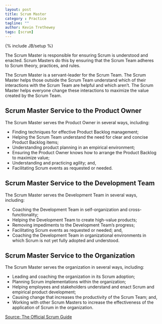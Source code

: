 ```yaml
---
layout: post
title: Scrum Master
category : Practice
tagline: ""
author: Kevin Trethewey
tags: [scrum]
---
```

{% include JB/setup %}

The Scrum Master is responsible for ensuring Scrum is understood and enacted. Scrum Masters do this by ensuring that the Scrum Team adheres to Scrum theory, practices, and rules.

The Scrum Master is a servant-leader for the Scrum Team. The Scrum Master helps those outside the Scrum Team understand which of their interactions with the Scrum Team are helpful and which aren’t. The Scrum Master helps everyone change these interactions to maximize the value created by the Scrum Team.

## Scrum Master Service to the Product Owner
The Scrum Master serves the Product Owner in several ways, including:

* Finding techniques for effective Product Backlog management;
* Helping the Scrum Team understand the need for clear and concise Product Backlog items;
* Understanding product planning in an empirical environment;
* Ensuring the Product Owner knows how to arrange the Product Backlog to maximize value;
* Understanding and practicing agility; and,
* Facilitating Scrum events as requested or needed.

## Scrum Master Service to the Development Team
The Scrum Master serves the Development Team in several ways, including:

* Coaching the Development Team in self-organization and cross-functionality;
* Helping the Development Team to create high-value products;
* Removing impediments to the Development Team’s progress;
* Facilitating Scrum events as requested or needed; and,
* Coaching the Development Team in organizational environments in which Scrum is not yet fully adopted and understood.

## Scrum Master Service to the Organization
The Scrum Master serves the organization in several ways, including:

* Leading and coaching the organization in its Scrum adoption;
* Planning Scrum implementations within the organization;
* Helping employees and stakeholders understand and enact Scrum and empirical product development;
* Causing change that increases the productivity of the Scrum Team; and,
* Working with other Scrum Masters to increase the effectiveness of the application of Scrum in the organization.

[Source: The Official Scrum Guide](http://www.scrumguides.org/docs/scrumguide/v1/scrum-guide-us.pdf)
